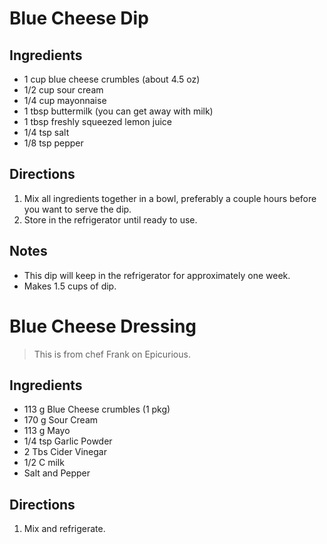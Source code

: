 # Blue Cheese Dip

## Ingredients
* 1 cup blue cheese crumbles (about 4.5 oz)
* 1/2 cup sour cream
* 1/4 cup mayonnaise
* 1 tbsp buttermilk (you can get away with milk)
* 1 tbsp freshly squeezed lemon juice
* 1/4 tsp salt
* 1/8 tsp pepper

## Directions
1. Mix all ingredients together in a bowl, preferably a couple hours before you want to serve the dip.
2. Store in the refrigerator until ready to use.

## Notes
* This dip will keep in the refrigerator for approximately one week.
* Makes 1.5 cups of dip.

# Blue Cheese Dressing

> This is from chef Frank on Epicurious.

## Ingredients
* 113 g Blue Cheese crumbles (1 pkg)
* 170 g Sour Cream
* 113 g Mayo
* 1/4 tsp Garlic Powder
* 2 Tbs Cider Vinegar
* 1/2 C milk
* Salt and Pepper

## Directions
1. Mix and refrigerate.
